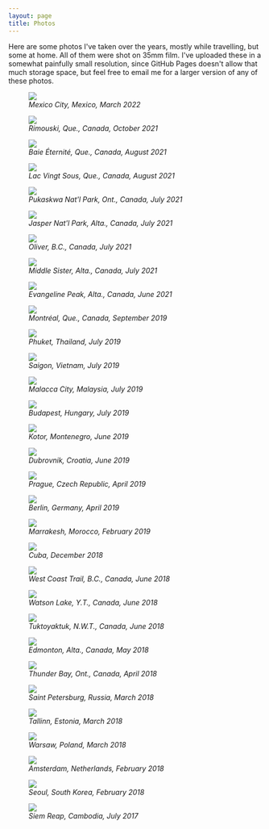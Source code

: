 ```yaml
---
layout: page
title: Photos
---
```


Here are some photos I've taken over the years, mostly while travelling, but some at home.
All of them were shot on 35mm film.
I've uploaded these in a somewhat painfully small resolution, since GitHub Pages doesn't allow
that much storage space, but feel free to email me for a larger version of any of these photos.

<figure class="figure">
<img src="/media/travel/orinoco.jpg" class="center-image">
<figcaption class="caption"><i>Mexico City, Mexico, March 2022</i></figcaption>
</figure>

<figure class="figure">
<img src="/media/travel/rimouski.jpg" class="center-image">
<figcaption class="caption"><i>Rimouski, Que., Canada, October 2021</i></figcaption>
</figure>

<figure class="figure">
<img src="/media/travel/baieeternite.jpg" class="center-image">
<figcaption class="caption"><i>Baie Éternité, Que., Canada, August 2021</i></figcaption>
</figure>

<figure class="figure">
<img src="/media/travel/lacvingtsous.jpg" class="center-image">
<figcaption class="caption"><i>Lac Vingt Sous, Que., Canada, August 2021</i></figcaption>
</figure>

<figure class="figure">
<img src="/media/travel/superior.jpg" class="center-image">
<figcaption class="caption"><i>Pukaskwa Nat'l Park, Ont., Canada, July 2021</i></figcaption>
</figure>

<figure class="figure">
<img src="/media/travel/jasper2021.jpg" class="center-image">
<figcaption class="caption"><i>Jasper Nat'l Park, Alta., Canada, July 2021</i></figcaption>
</figure>

<figure class="figure">
<img src="/media/travel/okanagan2021.jpg" class="center-image">
<figcaption class="caption"><i>Oliver, B.C., Canada, July 2021</i></figcaption>
</figure>

<figure class="figure">
<img src="/media/travel/middlesister.jpg" class="center-image">
<figcaption class="caption"><i>Middle Sister, Alta., Canada, July 2021</i></figcaption>
</figure>

<figure class="figure">
<img src="/media/travel/evangeline.jpg" class="center-image">
<figcaption class="caption"><i>Evangeline Peak, Alta., Canada, June 2021</i></figcaption>
</figure>

<figure class="figure">
<img src="/media/travel/howdareyou.jpg" class="center-image">
<figcaption class="caption"><i>Montréal, Que., Canada, September 2019</i></figcaption>
</figure>

<figure class="figure">
<img src="/media/travel/phuketcow.jpg" class="center-image">
<figcaption class="caption"><i>Phuket, Thailand, July 2019</i></figcaption>
</figure>

<figure class="figure">
<img src="/media/travel/saigon.jpg" class="center-image">
<figcaption class="caption"><i>Saigon, Vietnam, July 2019</i></figcaption>
</figure>

<figure class="figure">
<img src="/media/travel/malacca.jpg" class="center-image">
<figcaption class="caption"><i>Malacca City, Malaysia, July 2019</i></figcaption>
</figure>

<figure class="figure">
<img src="/media/travel/budapest.jpg" class="center-image">
<figcaption class="caption"><i>Budapest, Hungary, July 2019</i></figcaption>
</figure>

<figure class="figure">
<img src="/media/travel/kotor.jpg" class="center-image">
<figcaption class="caption"><i>Kotor, Montenegro, June 2019</i></figcaption>
</figure>

<figure class="figure">
<img src="/media/travel/dubrovnik.jpg" class="center-image">
<figcaption class="caption"><i>Dubrovnik, Croatia, June 2019</i></figcaption>
</figure>

<figure class="figure">
<img src="/media/travel/cechuvmost.jpg" class="center-image">
<figcaption class="caption"><i>Prague, Czech Republic, April 2019</i></figcaption>
</figure>

<figure class="figure">
<img src="/media/travel/berlin.jpg" class="center-image">
<figcaption class="caption"><i>Berlin, Germany, April 2019</i></figcaption>
</figure>

<figure class="figure">
<img src="/media/travel/marrakesh.jpg" class="center-image">
<figcaption class="caption"><i>Marrakesh, Morocco, February 2019</i></figcaption>
</figure>

<figure class="figure">
<img src="/media/travel/cuba.jpg" class="center-image">
<figcaption class="caption"><i>Cuba, December 2018</i></figcaption>
</figure>

<figure class="figure">
<img src="/media/travel/westcoasttrail.jpg" class="center-image">
<figcaption class="caption"><i>West Coast Trail, B.C., Canada, June 2018</i></figcaption>
</figure>

<figure class="figure">
<img src="/media/travel/watsonlake.jpg" class="center-image">
<figcaption class="caption"><i>Watson Lake, Y.T., Canada, June 2018</i></figcaption>
</figure>

<figure class="figure">
<img src="/media/travel/tuktoyaktuk.jpg" class="center-image">
<figcaption class="caption"><i>Tuktoyaktuk, N.W.T., Canada, June 2018</i></figcaption>
</figure>

<figure class="figure">
<img src="/media/travel/edmontonmay18.jpg" class="center-image">
<figcaption class="caption"><i>Edmonton, Alta., Canada, May 2018</i></figcaption>
</figure>

<figure class="figure">
<img src="/media/travel/thunderbay.jpg" class="center-image">
<figcaption class="caption"><i>Thunder Bay, Ont., Canada, April 2018</i></figcaption>
</figure>

<figure class="figure">
<img src="/media/travel/apraksindvor.jpg" class="center-image">
<figcaption class="caption"><i>Saint Petersburg, Russia, March 2018</i></figcaption>
</figure>

<figure class="figure">
<img src="/media/travel/tallinn.jpg" class="center-image">
<figcaption class="caption"><i>Tallinn, Estonia, March 2018</i></figcaption>
</figure>

<figure class="figure">
<img src="/media/travel/warsaw.jpg" class="center-image">
<figcaption class="caption"><i>Warsaw, Poland, March 2018</i></figcaption>
</figure>

<figure class="figure">
<img src="/media/travel/redcar.jpg" class="center-image">
<figcaption class="caption"><i>Amsterdam, Netherlands, February 2018</i></figcaption>
</figure>

<figure class="figure">
<img src="/media/travel/seoul.jpg" class="center-image">
<figcaption class="caption"><i>Seoul, South Korea, February 2018</i></figcaption>
</figure>

<figure class="figure">
<img src="/media/travel/siemreap.jpg" class="center-image">
<figcaption class="caption"><i>Siem Reap, Cambodia, July 2017</i></figcaption>
</figure>
